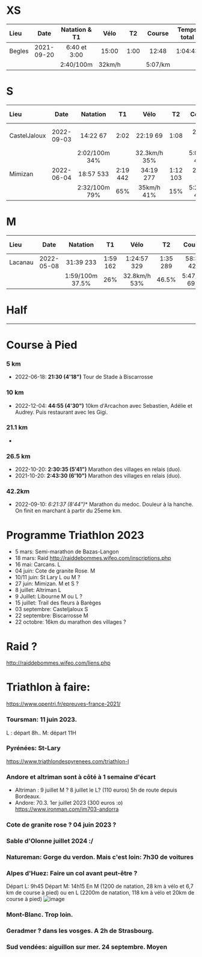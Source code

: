 # XS

| Lieu  | Date          | Natation & T1  | Vélo   | T2   | Course | Temps total | Classement | Commentaires
| :---- |:-------------:|:------------:|:-----:|:-----:|:-------:|:----------:|:----------:|:----------:|
| Begles |2021-09-20|6:40 et 3:00  |15:00 |1:00 |12:48|1:04:43| 38:00 |Pas vraiment de puces|
| ||2:40/100m  |32km/h || 5:07/km ||| |

# S

| Lieu  | Date          | Natation | T1   | Vélo   | T2   | Course | Temps total | Classement | Commentaires
| :---- |:-------------:|:-------:|:-----:|:-----:|:-----:|:-------:|:----------:|:----------:|:----------:|
| CastelJaloux |2022-09-03|14:22  67|2:02  |22:19 69|1:08 |26:06 98|1:04:43|80/197|S avec le parcours vélo raccourci|
| ||2:02/100m   34%| |32.3km/h 35%|| 5:01/km 49%||41%| 4eme groupe d'age MS2|
| Mimizan |2022-06-04|18:57  533|2:19  442|34:19 277|1:12  103|26:55 272|1:23:40|322/673|CLM avec les girondins :)|
| ||2:32/100m   79%| 65%|35km/h 41%|15%| 5:23/km 40%||48%||


# M

| Lieu  | Date          | Natation | T1   | Vélo   | T2   | Course | Temps total | Classement | Commentaires
| :---- |:-------------:|:-------:|:-----:|:-----:|:-----:|:-------:|:----------:|:----------:|:----------:|
| Lacanau |2022-05-08|31:39  233|1:59  162|1:24:57 329|1:35 289|58:32 428|2:58:36|340/621| 1er Tri :o|
| ||1:59/100m   37.5%| 26% |32.8km/h 53%| 46.5% | 5:47/km 69%||55%| |


# Half


--- 
# Course à Pied

### 5 km
* 2022-06-18: **21:30 (4'18")** Tour de Stade à Biscarrosse

### 10 km
* 2022-12-04: **44:55 (4'30")** 10km d'Arcachon avec Sebastien, Adélie et Audrey. Puis restaurant avec les Gigi.

### 21.1 km
* 

### 26.5 km
* 2022-10-20: **2:30:35 (5'41")** Marathon des villages en relais (duo).
* 2021-10-20: **2:43:30 (6'10")** Marathon des villages en relais (duo).

### 42.2km
* 2022-09-10: *6:21:37 (8'44")** Marathon du medoc. Douleur à la hanche. On finit en marchant à partir du 25eme km.

# Programme Triathlon 2023

- 5 mars: Semi-marathon de Bazas-Langon
- 18 mars: Raid http://raiddebommes.wifeo.com/inscriptions.php 
- 16 mai: Carcans. L
- 04 juin: Cote de granite Rose. M
- 10/11 juin: St Lary L ou M ?
- 27 juin: Mimizan. M et S ?
- 8 juillet: Altriman L
- 9 Juillet: Libourne M ou L ?
- 15 juillet: Trail des fleurs à Barèges
- 03 septembre: Casteljaloux S
- 22 septembre: Biscarrosse M
- 22 octobre: 16km du marathon des villages ?

# Raid ?
http://raiddebommes.wifeo.com/liens.php 

# Triathlon à faire:
https://www.opentri.fr/epreuves-france-2021/

### Toursman: 11 juin 2023.
L : départ 8h..
M: départ 11H

### Pyrénées: St-Lary
https://www.triathlondespyrenees.com/triathlon-l

### Andore et altriman sont à côté à 1 semaine d'écart

* Altriman : 9 juillet M ? 8 juillet le L? (110 euros) 5h de route depuis Bordeaux.
* Andore: 70.3. 1er juillet 2023 (300 euros :o)
 https://www.ironman.com/im703-andorra
 

### Cote de granite rose ? 04 juin 2023 ?

### Sable d'Olonne juillet 2024 :/

### Natureman: Gorge du verdon. Mais c'est loin: 7h30 de voitures

### Alpes d'Huez: Faire un col avant peut-être ?
Départ L: 9h45
Départ M: 14h15
En M (1200 de natation, 28 km à vélo et 6,7 km de course à pied) ou en L (2200m de natation, 118 km à vélo et 20km de course à pied)
![image](https://user-images.githubusercontent.com/62252993/202399616-244a6557-bba8-4d04-b3d0-3acf0b7c45b9.png)

### Mont-Blanc. Trop loin.

### Geradmer ? dans les vosges. A 2h de Strasbourg.

### Sud vendées: aiguillon sur mer. 24 septembre. Moyen
